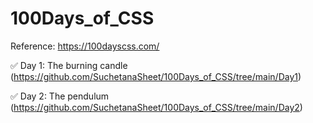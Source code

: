 # 100Days_of_CSS
 Reference: https://100dayscss.com/

✅ Day 1: The burning candle (https://github.com/SuchetanaSheet/100Days_of_CSS/tree/main/Day1)

✅ Day 2: The pendulum (https://github.com/SuchetanaSheet/100Days_of_CSS/tree/main/Day2)